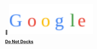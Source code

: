 🔵 <img height="100px" src="https://raw.githubusercontent.com/ZazerConer/dnd/main/file/text/dnd.svg" alt=""/>

**[Do Not Docks](http://)**
